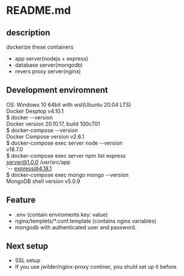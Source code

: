 # README.md

## description

dockerize these containers
 - app server(nodejs + express)
 - database server(mongodb)
 - revers proxy server(nginx)


## Development enviromnent
 OS: Windows 10 64bit with wsl(Ubuntu 20.04 LTS)  
 Docker Desptop v4.10.1  
 $ docker --version  
 Docker version 20.10.17, build 100c701  
 $ docker-compose --version  
 Docker Compose version v2.6.1  
 $ docker-compose exec server node --version  
  v18.7.0  
 $ docker-compose exec server npm list express  
  server@1.0.0 /usr/src/app  
  `-- express@4.18.1  
 $ docker-compose exec mongo mongo --version  
  MongoDB shell version v5.0.9  

## Feature
 - .env (contain enviroments key: value)
 - nginx/templets/*.conf.template (contains nginx variables)
 - mongodb with authenticated user and password.

## Next setup
 - SSL setup
 - If you use jwilder/nginx-proxy continer, you shuld set up it before.

